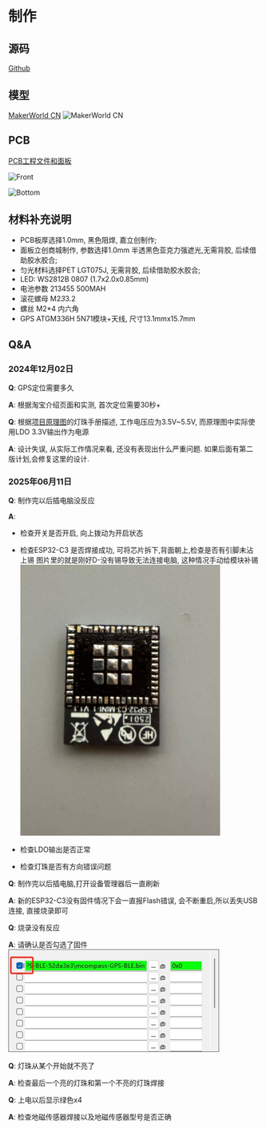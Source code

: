 # 制作

## 源码
[Github](https://github.com/chaosgoo/mcompass)

## 模型
[MakerWorld CN](https://makerworld.com.cn/zh/models/667420#profileId-611642)
![MakerWorld CN](./public/makerworldcn.jpg)

## PCB

[PCB工程文件和面板](https://oshwhub.com/chaosgoo/wcompass)

![Front](./public/FrontPCB.png)


![Bottom](./public/BottomPCB.png)


## 材料补充说明
* PCB板厚选择1.0mm, 黑色阻焊, 嘉立创制作;
* 面板立创商城制作, 参数选择1.0mm 半透黑色亚克力强遮光,无需背胶, 后续借助胶水胶合;
* 匀光材料选择PET LGT075J, 无需背胶, 后续借助胶水胶合;
* LED: WS2812B 0807 (1.7x2.0x0.85mm)
* 电池参数 213455 500MAH
* 滚花螺母 M2*3*3.2
* 螺丝 M2*4 内六角
* GPS ATGM336H 5N71模块+天线, 尺寸13.1mmx15.7mm


## Q&A
### 2024年12月02日

**Q**: GPS定位需要多久

**A**: 根据淘宝介绍页面和实测, 首次定位需要30秒+

**Q**: 根据[项目原理图](https://oshwhub.com/chaosgoo/wcompass)的灯珠手册描述, 工作电压应为3.5V~5.5V, 而原理图中实际使用LDO 3.3V输出作为电源

**A**: 设计失误, 从实际工作情况来看, 还没有表现出什么严重问题. 如果后面有第二版计划,会修复这里的设计.

### 2025年06月11日
**Q**: 制作完以后插电脑没反应

**A**: 
* 检查开关是否开启, 向上拨动为开启状态
* 检查ESP32-C3 是否焊接成功, 可将芯片拆下,背面朝上,检查是否有引脚未沾上锡
图片里的就是刚好D-没有锡导致无法连接电脑, 这种情况手动给模块补锡
![bottom_esp32c3](./public/bottom_esp32c3.png)

* 检查LDO输出是否正常
* 检查灯珠是否有方向错误问题

**Q**: 制作完以后插电脑,打开设备管理器后一直刷新

**A**: 新的ESP32-C3没有固件情况下会一直报Flash错误, 会不断重启,所以丢失USB连接, 直接烧录即可

**Q**: 烧录没有反应

**A**: 请确认是否勾选了固件
![checked_firmware_bin](./public/checked_firmware_bin.png)

**Q**: 灯珠从某个开始就不亮了

**A**: 检查最后一个亮的灯珠和第一个不亮的灯珠焊接

**Q**: 上电以后显示绿色x4

**A**: 检查地磁传感器焊接以及地磁传感器型号是否正确